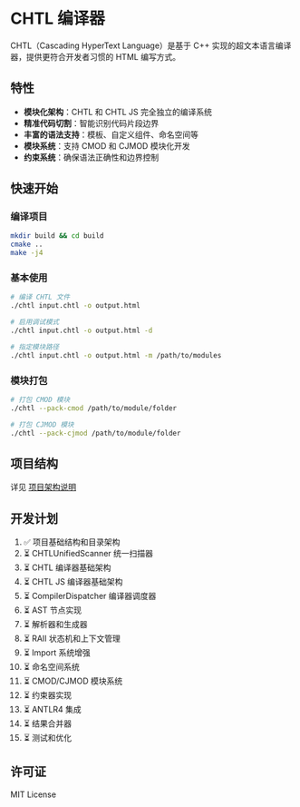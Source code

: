 # CHTL 编译器

CHTL（Cascading HyperText Language）是基于 C++ 实现的超文本语言编译器，提供更符合开发者习惯的 HTML 编写方式。

## 特性

- **模块化架构**：CHTL 和 CHTL JS 完全独立的编译系统
- **精准代码切割**：智能识别代码片段边界
- **丰富的语法支持**：模板、自定义组件、命名空间等
- **模块系统**：支持 CMOD 和 CJMOD 模块化开发
- **约束系统**：确保语法正确性和边界控制

## 快速开始

### 编译项目

```bash
mkdir build && cd build
cmake ..
make -j4
```

### 基本使用

```bash
# 编译 CHTL 文件
./chtl input.chtl -o output.html

# 启用调试模式
./chtl input.chtl -o output.html -d

# 指定模块路径
./chtl input.chtl -o output.html -m /path/to/modules
```

### 模块打包

```bash
# 打包 CMOD 模块
./chtl --pack-cmod /path/to/module/folder

# 打包 CJMOD 模块
./chtl --pack-cjmod /path/to/module/folder
```

## 项目结构

详见 [项目架构说明](docs/项目架构说明.md)

## 开发计划

1. ✅ 项目基础结构和目录架构
2. ⏳ CHTLUnifiedScanner 统一扫描器
3. ⏳ CHTL 编译器基础架构
4. ⏳ CHTL JS 编译器基础架构
5. ⏳ CompilerDispatcher 编译器调度器
6. ⏳ AST 节点实现
7. ⏳ 解析器和生成器
8. ⏳ RAII 状态机和上下文管理
9. ⏳ Import 系统增强
10. ⏳ 命名空间系统
11. ⏳ CMOD/CJMOD 模块系统
12. ⏳ 约束器实现
13. ⏳ ANTLR4 集成
14. ⏳ 结果合并器
15. ⏳ 测试和优化

## 许可证

MIT License
